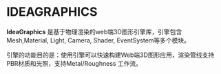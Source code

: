 # IDEAGRAPHICS

**IdeaGraphics** 是基于物理渲染的web端3D图形引擎库，引擎包含Mesh,Material, Light, Camera, Shader, EventSystem等多个模块。

引擎的功能目的是：使用引擎可以快速构建Web端3D图形应用，渲染管线支持 PBR材质和光照，支持Metal/Roughness  工作流。
